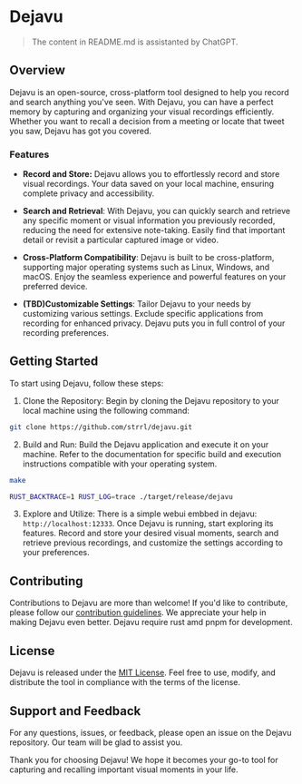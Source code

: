 # Dejavu

> The content in README.md is assistanted by ChatGPT.

## Overview

Dejavu is an open-source, cross-platform tool designed to help you record and search anything you've seen. With Dejavu, you can have a perfect memory by capturing and organizing your visual recordings efficiently. Whether you want to recall a decision from a meeting or locate that tweet you saw, Dejavu has got you covered.

### Features

- **Record and Store:** Dejavu allows you to effortlessly record and store visual recordings. Your data saved on your local machine, ensuring complete privacy and accessibility.

- **Search and Retrieval**: With Dejavu, you can quickly search and retrieve any specific moment or visual information you previously recorded, reducing the need for extensive note-taking. Easily find that important detail or revisit a particular captured image or video.

- **Cross-Platform Compatibility**: Dejavu is built to be cross-platform, supporting major operating systems such as Linux, Windows, and macOS. Enjoy the seamless experience and powerful features on your preferred device.

- **(TBD)Customizable Settings**: Tailor Dejavu to your needs by customizing various settings. Exclude specific applications from recording for enhanced privacy. Dejavu puts you in full control of your recording preferences.

## Getting Started

To start using Dejavu, follow these steps:

1. Clone the Repository: Begin by cloning the Dejavu repository to your local machine using the following command:

```bash
git clone https://github.com/strrl/dejavu.git
```

2. Build and Run: Build the Dejavu application and execute it on your machine. Refer to the documentation for specific build and execution instructions compatible with your operating system.

```bash
make
```

```bash
RUST_BACKTRACE=1 RUST_LOG=trace ./target/release/dejavu
```

3. Explore and Utilize: There is a simple webui embbed in dejavu: `http://localhost:12333`. Once Dejavu is running, start exploring its features. Record and store your desired visual moments, search and retrieve previous recordings, and customize the settings according to your preferences.

## Contributing

Contributions to Dejavu are more than welcome! If you'd like to contribute, please follow our [contribution guidelines](https://github.com/STRRL/dejavu/blob/master/CONTRIBUTING.md). We appreciate your help in making Dejavu even better. Dejavu require rust amd pnpm for development.

## License

Dejavu is released under the [MIT License](https://github.com/STRRL/dejavu/blob/master/LICENSE). Feel free to use, modify, and distribute the tool in compliance with the terms of the license.

## Support and Feedback

For any questions, issues, or feedback, please open an issue on the Dejavu repository. Our team will be glad to assist you.

Thank you for choosing Dejavu! We hope it becomes your go-to tool for capturing and recalling important visual moments in your life.
